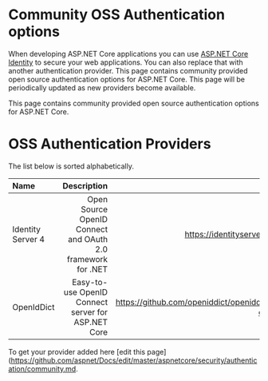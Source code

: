 # Community OSS Authentication options

When developing ASP.NET Core applications you can use [ASP.NET Core Identity](https://docs.microsoft.com/en-us/aspnet/core/security/authentication/identity) to secure your web applications. You can also replace that with another authentication provider. This page contains community provided open source authentication options for ASP.NET Core. This page will be periodically updated as new providers become available.


This page contains community provided open source authentication options for ASP.NET Core.



# OSS Authentication Providers

The list below is sorted alphabetically.

| Name                      | Description | Link |
|:--------------------------|------------:|------------------------------------------------:|
| Identity Server 4 | Open Source OpenID Connect and OAuth 2.0 framework for .NET | https://identityserver.io/ |
| OpenIdDict | Easy-to-use OpenID Connect server for ASP.NET Core | https://github.com/openiddict/openiddict-core |

To get your provider added here [edit this page](https://github.com/aspnet/Docs/edit/master/aspnetcore/security/authentication/community.md.

